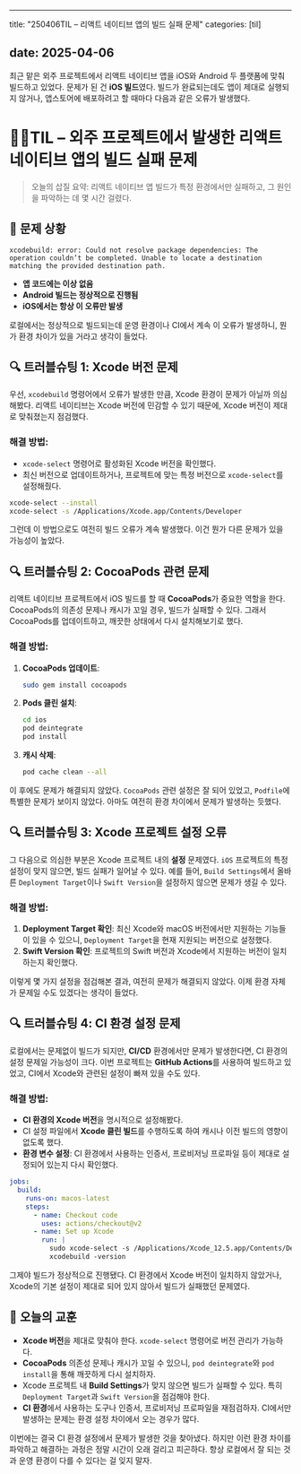 
---
title: "250406TIL – 리액트 네이티브 앱의 빌드 실패 문제"
categories: [til]

date: 2025-04-06
---
최근 맡은 외주 프로젝트에서 리액트 네이티브 앱을 iOS와 Android 두 플랫폼에 맞춰 빌드하고 있었다. 문제가 된 건 **iOS 빌드**였다. 빌드가 완료되는데도 앱이 제대로 실행되지 않거나, 앱스토어에 배포하려고 할 때마다 다음과 같은 오류가 발생했다.

# 🖕🏻TIL – 외주 프로젝트에서 발생한 리액트 네이티브 앱의 빌드 실패 문제

> 오늘의 삽질 요약: 리액트 네이티브 앱 빌드가 특정 환경에서만 실패하고, 그 원인을 파악하는 데 몇 시간 걸렸다.
> 

## 👾 문제 상황

```
xcodebuild: error: Could not resolve package dependencies: The operation couldn’t be completed. Unable to locate a destination matching the provided destination path.

```

- **앱 코드에는 이상 없음**
- **Android 빌드는 정상적으로 진행됨**
- **iOS에서는 항상 이 오류만 발생**

로컬에서는 정상적으로 빌드되는데 운영 환경이나 CI에서 계속 이 오류가 발생하니, 뭔가 환경 차이가 있을 거라고 생각이 들었다.

## 🔍 트러블슈팅 1: Xcode 버전 문제

우선, `xcodebuild` 명령어에서 오류가 발생한 만큼, Xcode 환경이 문제가 아닐까 의심해봤다. 리액트 네이티브는 Xcode 버전에 민감할 수 있기 때문에, Xcode 버전이 제대로 맞춰졌는지 점검했다.

### 해결 방법:

- `xcode-select` 명령어로 활성화된 Xcode 버전을 확인했다.
- 최신 버전으로 업데이트하거나, 프로젝트에 맞는 특정 버전으로 `xcode-select`를 설정해줬다.

```bash
xcode-select --install
xcode-select -s /Applications/Xcode.app/Contents/Developer

```

그런데 이 방법으로도 여전히 빌드 오류가 계속 발생했다. 이건 뭔가 다른 문제가 있을 가능성이 높았다.

## 🔍 트러블슈팅 2: CocoaPods 관련 문제

리액트 네이티브 프로젝트에서 iOS 빌드를 할 때 **CocoaPods**가 중요한 역할을 한다. CocoaPods의 의존성 문제나 캐시가 꼬일 경우, 빌드가 실패할 수 있다. 그래서 CocoaPods를 업데이트하고, 깨끗한 상태에서 다시 설치해보기로 했다.

### 해결 방법:

1. **CocoaPods 업데이트**:
    
    ```bash
    sudo gem install cocoapods
    
    ```
    
2. **Pods 클린 설치**:
    
    ```bash
    cd ios
    pod deintegrate
    pod install
    
    ```
    
3. **캐시 삭제**:
    
    ```bash
    pod cache clean --all
    
    ```
    

이 후에도 문제가 해결되지 않았다. `CocoaPods` 관련 설정은 잘 되어 있었고, `Podfile`에 특별한 문제가 보이지 않았다. 아마도 여전히 환경 차이에서 문제가 발생하는 듯했다.

## 🔍 트러블슈팅 3: Xcode 프로젝트 설정 오류

그 다음으로 의심한 부분은 Xcode 프로젝트 내의 **설정** 문제였다. `iOS` 프로젝트의 특정 설정이 맞지 않으면, 빌드 실패가 일어날 수 있다. 예를 들어, `Build Settings`에서 올바른 `Deployment Target`이나 `Swift Version`을 설정하지 않으면 문제가 생길 수 있다.

### 해결 방법:

1. **Deployment Target 확인**: 최신 Xcode와 macOS 버전에서만 지원하는 기능들이 있을 수 있으니, `Deployment Target`을 현재 지원되는 버전으로 설정했다.
2. **Swift Version 확인**: 프로젝트의 Swift 버전과 Xcode에서 지원하는 버전이 일치하는지 확인했다.

이렇게 몇 가지 설정을 점검해본 결과, 여전히 문제가 해결되지 않았다. 이제 환경 자체가 문제일 수도 있겠다는 생각이 들었다.

## 🔍 트러블슈팅 4: CI 환경 설정 문제

로컬에서는 문제없이 빌드가 되지만, **CI/CD** 환경에서만 문제가 발생한다면, CI 환경의 설정 문제일 가능성이 크다. 이번 프로젝트는 **GitHub Actions**를 사용하여 빌드하고 있었고, CI에서 Xcode와 관련된 설정이 빠져 있을 수도 있다.

### 해결 방법:

- **CI 환경의 Xcode 버전**을 명시적으로 설정해봤다.
- CI 설정 파일에서 **Xcode 클린 빌드**를 수행하도록 하여 캐시나 이전 빌드의 영향이 없도록 했다.
- **환경 변수 설정**: CI 환경에서 사용하는 인증서, 프로비저닝 프로파일 등이 제대로 설정되어 있는지 다시 확인했다.

```yaml
jobs:
  build:
    runs-on: macos-latest
    steps:
      - name: Checkout code
        uses: actions/checkout@v2
      - name: Set up Xcode
        run: |
          sudo xcode-select -s /Applications/Xcode_12.5.app/Contents/Developer
          xcodebuild -version

```

그제야 빌드가 정상적으로 진행됐다. CI 환경에서 Xcode 버전이 일치하지 않았거나, Xcode의 기본 설정이 제대로 되어 있지 않아서 빌드가 실패했던 문제였다.

## 🍃 오늘의 교훈

- **Xcode 버전**을 제대로 맞춰야 한다. `xcode-select` 명령어로 버전 관리가 가능하다.
- **CocoaPods** 의존성 문제나 캐시가 꼬일 수 있으니, `pod deintegrate`와 `pod install`을 통해 깨끗하게 다시 설치하자.
- Xcode 프로젝트 내 **Build Settings**가 맞지 않으면 빌드가 실패할 수 있다. 특히 `Deployment Target`과 `Swift Version`을 점검해야 한다.
- **CI 환경**에서 사용하는 도구나 인증서, 프로비저닝 프로파일을 재점검하자. CI에서만 발생하는 문제는 환경 설정 차이에서 오는 경우가 많다.

이번에는 결국 CI 환경 설정에서 문제가 발생한 것을 찾아냈다. 하지만 이런 환경 차이를 파악하고 해결하는 과정은 정말 시간이 오래 걸리고 피곤하다. 항상 로컬에서 잘 되는 것과 운영 환경이 다를 수 있다는 걸 잊지 말자.

